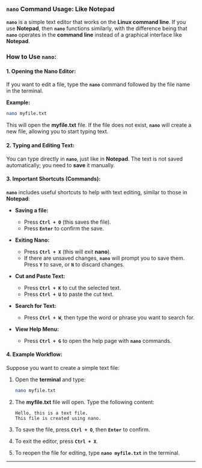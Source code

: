 ### `nano` Command Usage: Like Notepad

**`nano`** is a simple text editor that works on the **Linux command line**. If you use **Notepad**, then **`nano`** functions similarly, with the difference being that **`nano`** operates in the **command line** instead of a graphical interface like **Notepad**.

### How to Use `nano`:

#### 1. **Opening the Nano Editor:**

If you want to edit a file, type the **`nano`** command followed by the file name in the terminal.

**Example:**
```bash
nano myfile.txt
```

This will open the **myfile.txt** file. If the file does not exist, **`nano`** will create a new file, allowing you to start typing text.

#### 2. **Typing and Editing Text:**

You can type directly in **`nano`**, just like in **Notepad**. The text is not saved automatically; you need to **save** it manually.

#### 3. **Important Shortcuts (Commands):**

**`nano`** includes useful shortcuts to help with text editing, similar to those in **Notepad**:

- **Saving a file:**
  - Press **`Ctrl + O`** (this saves the file).
  - Press **`Enter`** to confirm the save.

- **Exiting Nano:**
  - Press **`Ctrl + X`** (this will exit **nano**).
  - If there are unsaved changes, **`nano`** will prompt you to save them. Press **`Y`** to save, or **`N`** to discard changes.

- **Cut and Paste Text:**
  - Press **`Ctrl + K`** to cut the selected text.
  - Press **`Ctrl + U`** to paste the cut text.

- **Search for Text:**
  - Press **`Ctrl + W`**, then type the word or phrase you want to search for.

- **View Help Menu:**
  - Press **`Ctrl + G`** to open the help page with **`nano`** commands.

#### 4. **Example Workflow:**

Suppose you want to create a simple text file:

1. Open the **terminal** and type:
   ```bash
   nano myfile.txt
   ```

2. The **myfile.txt** file will open. Type the following content:
   ```
   Hello, this is a text file.
   This file is created using nano.
   ```

3. To save the file, press **`Ctrl + O`**, then **`Enter`** to confirm.

4. To exit the editor, press **`Ctrl + X`**.

5. To reopen the file for editing, type **`nano myfile.txt`** in the terminal.

---

